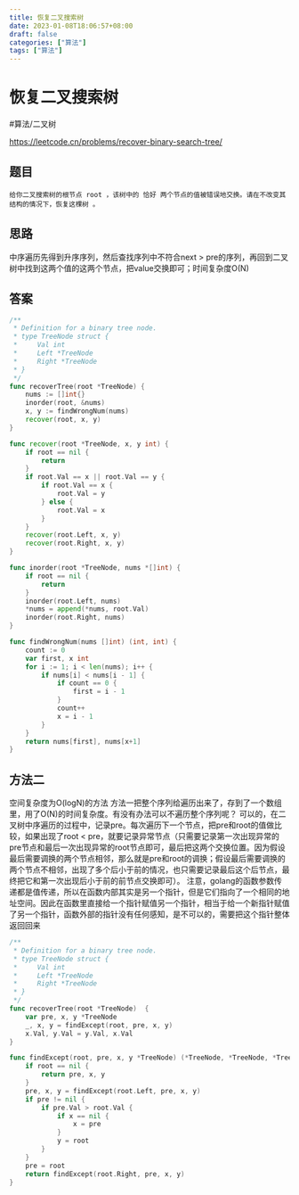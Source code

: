 ```yaml
---
title: 恢复二叉搜索树
date: 2023-01-08T18:06:57+08:00
draft: false
categories: ["算法"]
tags: ["算法"]
---
```


# 恢复二叉搜索树
#算法/二叉树

https://leetcode.cn/problems/recover-binary-search-tree/

## 题目
```
给你二叉搜索树的根节点 root ，该树中的 恰好 两个节点的值被错误地交换。请在不改变其结构的情况下，恢复这棵树 。
```
## 思路
中序遍历先得到升序序列，然后查找序列中不符合next > pre的序列，再回到二叉树中找到这两个值的这两个节点，把value交换即可；时间复杂度O(N)

## 答案
```go
/**
 * Definition for a binary tree node.
 * type TreeNode struct {
 *     Val int
 *     Left *TreeNode
 *     Right *TreeNode
 * }
 */
func recoverTree(root *TreeNode) {
    nums := []int{}
    inorder(root, &nums)
    x, y := findWrongNum(nums)
    recover(root, x, y)
}

func recover(root *TreeNode, x, y int) {
    if root == nil {
        return
    }
    if root.Val == x || root.Val == y {
        if root.Val == x {
            root.Val = y
        } else {
            root.Val = x
        }
    }
    recover(root.Left, x, y)
    recover(root.Right, x, y)
}

func inorder(root *TreeNode, nums *[]int) {
    if root == nil {
        return
    }
    inorder(root.Left, nums)
    *nums = append(*nums, root.Val)
    inorder(root.Right, nums)
}

func findWrongNum(nums []int) (int, int) {
    count := 0
    var first, x int
    for i := 1; i < len(nums); i++ {
        if nums[i] < nums[i - 1] {
            if count == 0 {
                first = i - 1
            }
            count++
            x = i - 1
        }
    }
    return nums[first], nums[x+1]
}

```

## 方法二
空间复杂度为O(logN)的方法
方法一把整个序列给遍历出来了，存到了一个数组里，用了O(N)的时间复杂度。有没有办法可以不遍历整个序列呢？
可以的，在二叉树中序遍历的过程中，记录pre。每次遍历下一个节点，把pre和root的值做比较，如果出现了root < pre，就要记录异常节点（只需要记录第一次出现异常的pre节点和最后一次出现异常的root节点即可，最后把这两个交换位置。因为假设最后需要调换的两个节点相邻，那么就是pre和root的调换；假设最后需要调换的两个节点不相邻，出现了多个后小于前的情况，也只需要记录最后这个后节点，最终把它和第一次出现后小于前的前节点交换即可）。
注意，golang的函数参数传递都是值传递，所以在函数内部其实是另一个指针，但是它们指向了一个相同的地址空间。因此在函数里直接给一个指针赋值另一个指针，相当于给一个新指针赋值了另一个指针，函数外部的指针没有任何感知，是不可以的，需要把这个指针整体返回回来
```go
/**
 * Definition for a binary tree node.
 * type TreeNode struct {
 *     Val int
 *     Left *TreeNode
 *     Right *TreeNode
 * }
 */
func recoverTree(root *TreeNode)  {
    var pre, x, y *TreeNode
    _, x, y = findExcept(root, pre, x, y)
    x.Val, y.Val = y.Val, x.Val
}

func findExcept(root, pre, x, y *TreeNode) (*TreeNode, *TreeNode, *TreeNode) {
    if root == nil {
        return pre, x, y
    }
    pre, x, y = findExcept(root.Left, pre, x, y)
    if pre != nil {
        if pre.Val > root.Val {
            if x == nil {
                x = pre
            }
            y = root
        }
    }
    pre = root
    return findExcept(root.Right, pre, x, y)
}
```